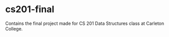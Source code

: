 # cs201-final
Contains the final project made for CS 201 Data Structures class at Carleton College. 
